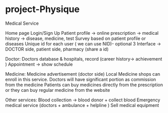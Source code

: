 # project-Physique

Medical Service

Home page
Login/Sign Up
Patient profile -> online prescription -> medical history -> disease, medicine, test 
Survey based on patient profile or diseases
Unique id for each user ( we can use NID)- optional
3 Interface -> DOCTOR side, patient side, pharmacy (share a id) 

Doctor:
Doctors database & hospitals, record (career history-> achievement ) 
Appointment -> show schedule 

Medicine:
Medicine advertisement (doctor side)
Local Medicine shops can enroll in this service.
Doctors will have significant portion as commission from the medicine
Patients can buy medicines directly from the prescription or they can buy regular medicine from the website 
 
Other services:
Blood collection -> blood donor + collect blood
Emergency medical service (doctors + ambulance + helpline )
Sell medical equipment 
